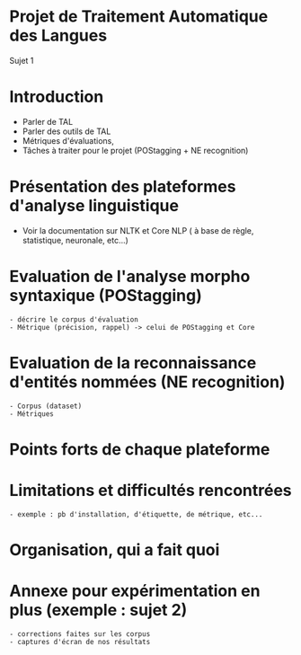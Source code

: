 # Projet de Traitement Automatique des Langues

Sujet 1

# Introduction
- Parler de TAL
- Parler des outils de TAL
- Métriques d'évaluations,
- Tâches à traiter pour le projet (POStagging + NE recognition)

# Présentation des plateformes d'analyse linguistique
- Voir la documentation sur NLTK et Core NLP ( à base de règle, statistique, neuronale, etc...)

# Evaluation de l'analyse morpho syntaxique (POStagging)
    - décrire le corpus d'évaluation
    - Métrique (précision, rappel) -> celui de POStagging et Core

# Evaluation de la reconnaissance d'entités nommées (NE recognition)
    - Corpus (dataset)
    - Métriques

# Points forts de chaque plateforme

# Limitations et difficultés rencontrées
    - exemple : pb d'installation, d'étiquette, de métrique, etc...

# Organisation, qui a fait quoi
# Annexe pour expérimentation en plus (exemple : sujet 2)
    - corrections faites sur les corpus
    - captures d'écran de nos résultats 
